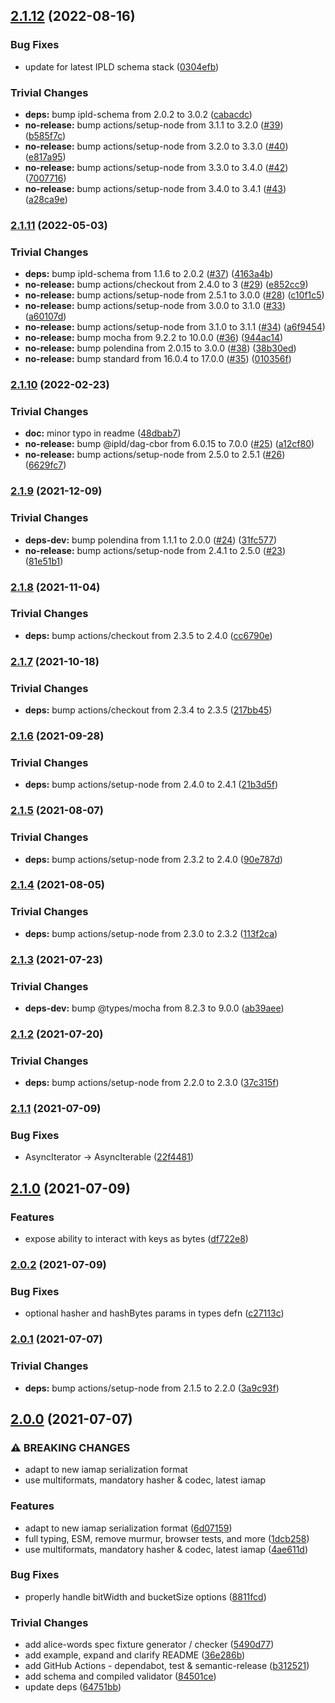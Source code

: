 ## [2.1.12](https://github.com/rvagg/js-ipld-hashmap/compare/v2.1.11...v2.1.12) (2022-08-16)


### Bug Fixes

* update for latest IPLD schema stack ([0304efb](https://github.com/rvagg/js-ipld-hashmap/commit/0304efba4ab1edf4641661d680fc27654ce97629))


### Trivial Changes

* **deps:** bump ipld-schema from 2.0.2 to 3.0.2 ([cabacdc](https://github.com/rvagg/js-ipld-hashmap/commit/cabacdcf0504785d3dc6802fd7de2ad0a61de6cb))
* **no-release:** bump actions/setup-node from 3.1.1 to 3.2.0 ([#39](https://github.com/rvagg/js-ipld-hashmap/issues/39)) ([b585f7c](https://github.com/rvagg/js-ipld-hashmap/commit/b585f7c362c3a9c059c18167c2c58d239080634c))
* **no-release:** bump actions/setup-node from 3.2.0 to 3.3.0 ([#40](https://github.com/rvagg/js-ipld-hashmap/issues/40)) ([e817a95](https://github.com/rvagg/js-ipld-hashmap/commit/e817a952ae3241432a9386d2c46b54fee7c45120))
* **no-release:** bump actions/setup-node from 3.3.0 to 3.4.0 ([#42](https://github.com/rvagg/js-ipld-hashmap/issues/42)) ([7007716](https://github.com/rvagg/js-ipld-hashmap/commit/7007716681861654a66fc935138b9f7f4b181206))
* **no-release:** bump actions/setup-node from 3.4.0 to 3.4.1 ([#43](https://github.com/rvagg/js-ipld-hashmap/issues/43)) ([a28ca9e](https://github.com/rvagg/js-ipld-hashmap/commit/a28ca9e2c112c5361f1539a44922952abbf4ea40))

### [2.1.11](https://github.com/rvagg/js-ipld-hashmap/compare/v2.1.10...v2.1.11) (2022-05-03)


### Trivial Changes

* **deps:** bump ipld-schema from 1.1.6 to 2.0.2 ([#37](https://github.com/rvagg/js-ipld-hashmap/issues/37)) ([4163a4b](https://github.com/rvagg/js-ipld-hashmap/commit/4163a4b8088af38d5f1b3fa2007407d8748c85b7))
* **no-release:** bump actions/checkout from 2.4.0 to 3 ([#29](https://github.com/rvagg/js-ipld-hashmap/issues/29)) ([e852cc9](https://github.com/rvagg/js-ipld-hashmap/commit/e852cc90e0e446b88e7adfe9440237ed852c6fa1))
* **no-release:** bump actions/setup-node from 2.5.1 to 3.0.0 ([#28](https://github.com/rvagg/js-ipld-hashmap/issues/28)) ([c10f1c5](https://github.com/rvagg/js-ipld-hashmap/commit/c10f1c5e3431b39fcaca93726c267e067c5e9d5c))
* **no-release:** bump actions/setup-node from 3.0.0 to 3.1.0 ([#33](https://github.com/rvagg/js-ipld-hashmap/issues/33)) ([a60107d](https://github.com/rvagg/js-ipld-hashmap/commit/a60107d69995933178a297d75ea007324aa63312))
* **no-release:** bump actions/setup-node from 3.1.0 to 3.1.1 ([#34](https://github.com/rvagg/js-ipld-hashmap/issues/34)) ([a6f9454](https://github.com/rvagg/js-ipld-hashmap/commit/a6f94544976ffa2c84e67092b9ec6c44b46c4306))
* **no-release:** bump mocha from 9.2.2 to 10.0.0 ([#36](https://github.com/rvagg/js-ipld-hashmap/issues/36)) ([944ac14](https://github.com/rvagg/js-ipld-hashmap/commit/944ac142f27134964ce4f04bc2b1de00d4787b94))
* **no-release:** bump polendina from 2.0.15 to 3.0.0 ([#38](https://github.com/rvagg/js-ipld-hashmap/issues/38)) ([38b30ed](https://github.com/rvagg/js-ipld-hashmap/commit/38b30ed3850364ede5813f546cf35a3174ce5b81))
* **no-release:** bump standard from 16.0.4 to 17.0.0 ([#35](https://github.com/rvagg/js-ipld-hashmap/issues/35)) ([010356f](https://github.com/rvagg/js-ipld-hashmap/commit/010356f31c21d240223c18bce5d05e4d9bb331db))

### [2.1.10](https://github.com/rvagg/js-ipld-hashmap/compare/v2.1.9...v2.1.10) (2022-02-23)


### Trivial Changes

* **doc:** minor typo in readme ([48dbab7](https://github.com/rvagg/js-ipld-hashmap/commit/48dbab784a2b845d12aedd4b0bb01ba922a2bd8e))
* **no-release:** bump @ipld/dag-cbor from 6.0.15 to 7.0.0 ([#25](https://github.com/rvagg/js-ipld-hashmap/issues/25)) ([a12cf80](https://github.com/rvagg/js-ipld-hashmap/commit/a12cf80bc9535ddf1451b7f01699e923558fa6ab))
* **no-release:** bump actions/setup-node from 2.5.0 to 2.5.1 ([#26](https://github.com/rvagg/js-ipld-hashmap/issues/26)) ([6629fc7](https://github.com/rvagg/js-ipld-hashmap/commit/6629fc7e9a027f4eee75afc6fe82f5be8757b7f5))

### [2.1.9](https://github.com/rvagg/js-ipld-hashmap/compare/v2.1.8...v2.1.9) (2021-12-09)


### Trivial Changes

* **deps-dev:** bump polendina from 1.1.1 to 2.0.0 ([#24](https://github.com/rvagg/js-ipld-hashmap/issues/24)) ([31fc577](https://github.com/rvagg/js-ipld-hashmap/commit/31fc577e989b134e534a8cc2cd7a944e4c93f764))
* **no-release:** bump actions/setup-node from 2.4.1 to 2.5.0 ([#23](https://github.com/rvagg/js-ipld-hashmap/issues/23)) ([81e51b1](https://github.com/rvagg/js-ipld-hashmap/commit/81e51b1f340be367a6df1a8481979be613af8a6f))

### [2.1.8](https://github.com/rvagg/js-ipld-hashmap/compare/v2.1.7...v2.1.8) (2021-11-04)


### Trivial Changes

* **deps:** bump actions/checkout from 2.3.5 to 2.4.0 ([cc6790e](https://github.com/rvagg/js-ipld-hashmap/commit/cc6790e2a31d2acd3b5d4f1bde866b9250b14404))

### [2.1.7](https://github.com/rvagg/js-ipld-hashmap/compare/v2.1.6...v2.1.7) (2021-10-18)


### Trivial Changes

* **deps:** bump actions/checkout from 2.3.4 to 2.3.5 ([217bb45](https://github.com/rvagg/js-ipld-hashmap/commit/217bb45de4088d1b779b8114205f6f7b59d9065f))

### [2.1.6](https://github.com/rvagg/js-ipld-hashmap/compare/v2.1.5...v2.1.6) (2021-09-28)


### Trivial Changes

* **deps:** bump actions/setup-node from 2.4.0 to 2.4.1 ([21b3d5f](https://github.com/rvagg/js-ipld-hashmap/commit/21b3d5fdce3337249c3325b42739692c2c1f1580))

### [2.1.5](https://github.com/rvagg/js-ipld-hashmap/compare/v2.1.4...v2.1.5) (2021-08-07)


### Trivial Changes

* **deps:** bump actions/setup-node from 2.3.2 to 2.4.0 ([90e787d](https://github.com/rvagg/js-ipld-hashmap/commit/90e787d6fc68765f00b9c9cf5851a93558d97432))

### [2.1.4](https://github.com/rvagg/js-ipld-hashmap/compare/v2.1.3...v2.1.4) (2021-08-05)


### Trivial Changes

* **deps:** bump actions/setup-node from 2.3.0 to 2.3.2 ([113f2ca](https://github.com/rvagg/js-ipld-hashmap/commit/113f2cadb69ce9e3ae05afd7a2d47e8ee8384713))

### [2.1.3](https://github.com/rvagg/js-ipld-hashmap/compare/v2.1.2...v2.1.3) (2021-07-23)


### Trivial Changes

* **deps-dev:** bump @types/mocha from 8.2.3 to 9.0.0 ([ab39aee](https://github.com/rvagg/js-ipld-hashmap/commit/ab39aeefa8afd66f746f9c96e3dee16a9091eae6))

### [2.1.2](https://github.com/rvagg/js-ipld-hashmap/compare/v2.1.1...v2.1.2) (2021-07-20)


### Trivial Changes

* **deps:** bump actions/setup-node from 2.2.0 to 2.3.0 ([37c315f](https://github.com/rvagg/js-ipld-hashmap/commit/37c315f08c426331fdb7531f0604f834aa054a03))

### [2.1.1](https://github.com/rvagg/js-ipld-hashmap/compare/v2.1.0...v2.1.1) (2021-07-09)


### Bug Fixes

* AsyncIterator -> AsyncIterable ([22f4481](https://github.com/rvagg/js-ipld-hashmap/commit/22f44815bb230d56d72a71957c99b6ae03c1b6ac))

## [2.1.0](https://github.com/rvagg/js-ipld-hashmap/compare/v2.0.2...v2.1.0) (2021-07-09)


### Features

* expose ability to interact with keys as bytes ([df722e8](https://github.com/rvagg/js-ipld-hashmap/commit/df722e88614d1add98a1ff7cc3a05b82cd19dada))

### [2.0.2](https://github.com/rvagg/js-ipld-hashmap/compare/v2.0.1...v2.0.2) (2021-07-09)


### Bug Fixes

* optional hasher and hashBytes params in types defn ([c27113c](https://github.com/rvagg/js-ipld-hashmap/commit/c27113ce904d3f85a9c79e3c4db0e0ea4e19190c))

### [2.0.1](https://github.com/rvagg/js-ipld-hashmap/compare/v2.0.0...v2.0.1) (2021-07-07)


### Trivial Changes

* **deps:** bump actions/setup-node from 2.1.5 to 2.2.0 ([3a9c93f](https://github.com/rvagg/js-ipld-hashmap/commit/3a9c93f384ecb45d95ea23da1253b10c5a3abb9d))

## [2.0.0](https://github.com/rvagg/js-ipld-hashmap/compare/v1.0.0...v2.0.0) (2021-07-07)


### ⚠ BREAKING CHANGES

* adapt to new iamap serialization format
* use multiformats, mandatory hasher & codec, latest iamap

### Features

* adapt to new iamap serialization format ([6d07159](https://github.com/rvagg/js-ipld-hashmap/commit/6d07159e89ba8e5fa7da1648ab9fbcfc33ab5c2f))
* full typing, ESM, remove murmur, browser tests, and more ([1dcb258](https://github.com/rvagg/js-ipld-hashmap/commit/1dcb25813daee6e260a2cbc6f5884ae8edd09706))
* use multiformats, mandatory hasher & codec, latest iamap ([4ae611d](https://github.com/rvagg/js-ipld-hashmap/commit/4ae611d6537e57f26f292a4318e3d3102e6e4aaf))


### Bug Fixes

* properly handle bitWidth and bucketSize options ([8811fcd](https://github.com/rvagg/js-ipld-hashmap/commit/8811fcd4384a980e758a846c3cd89ce2a402513e))


### Trivial Changes

* add alice-words spec fixture generator / checker ([5490d77](https://github.com/rvagg/js-ipld-hashmap/commit/5490d770ae4473673582c8ae1b4df732f218d72b))
* add example, expand and clarify README ([36e286b](https://github.com/rvagg/js-ipld-hashmap/commit/36e286b055e1d4e465d5485661a2c171845619e3))
* add GitHub Actions - dependabot, test & semantic-release ([b312521](https://github.com/rvagg/js-ipld-hashmap/commit/b312521130ea6636209b9601606eec6ce38e4fbd))
* add schema and compiled validator ([84501ce](https://github.com/rvagg/js-ipld-hashmap/commit/84501cedd4aa4b07ecc1631e944752bbc032e10d))
* update deps ([64751bb](https://github.com/rvagg/js-ipld-hashmap/commit/64751bb1de2bc67b2d29da7dd988e08ca5b7eb3a))
